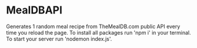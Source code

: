 # MealDBAPI
Generates 1 random meal recipe from TheMealDB.com public API every time you reload the page.
To install all packages run 'npm i' in your terminal.
To start your server run 'nodemon index.js'.
